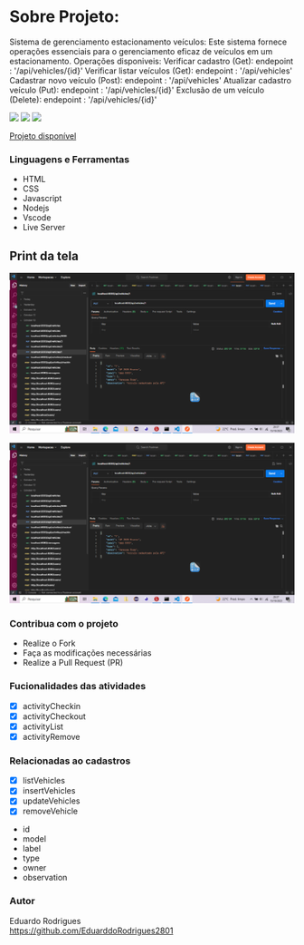 # Sobre Projeto:

Sistema de gerenciamento estacionamento veículos:
Este sistema fornece operações essenciais para o gerenciamento
eficaz de veículos em um estacionamento.
Operações disponiveis:
Verificar cadastro (Get): endepoint : '/api/vehicles/{id}'
Verificar listar veículos (Get): endepoint : '/api/vehicles'
Cadastrar novo veículo (Post): endepoint : '/api/vehicles'
Atualizar cadastro veículo (Put): endepoint : '/api/vehicles/{id}'
Exclusão de um veículo (Delete): endepoint : '/api/vehicles/{id}'

<img src="https://img.shields.io/github/stars/jessicamedeirosp/PROJETO-CSS?style=social">
<img src="https://img.shields.io/github/issues-pr-raw/jessicamedeirosp/PROJETO-CSS?style=social">
<img src="https://img.shields.io/github/issues-closed/jessicamedeirosp/PROJETO-CSS?style=social">

[Projeto disponível](https://projetocss-jesscoder.netlify.app/)

### Linguagens e Ferramentas

- HTML
- CSS
- Javascript
- Nodejs
- Vscode
- Live Server

## Print da tela

![Alt text](image.png)

![Alt text](image-1.png)

### Contribua com o projeto

- Realize o Fork
- Faça as modificações necessárias
- Realize a Pull Request (PR)

### Fucionalidades das atividades

- [x] activityCheckin
- [x] activityCheckout
- [x] activityList
- [x] activityRemove

### Relacionadas ao cadastros

- [x] listVehicles
- [x] insertVehicles
- [x] updateVehicles
- [x] removeVehicle

* id
* model
* label
* type
* owner
* observation

### Autor

<a> Eduardo Rodrigues</a><br>
<a> https://github.com/EduarddoRodrigues2801</a>
